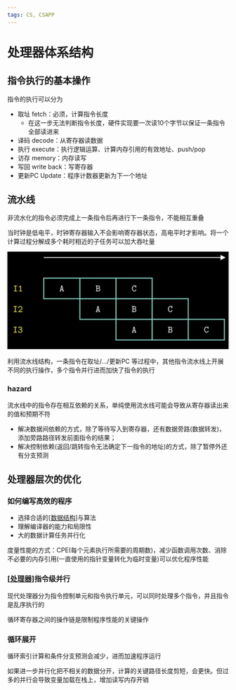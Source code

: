 ```yaml
---
tags: CS, CSAPP
---
```

# 处理器体系结构

## 指令执行的基本操作

指令的执行可以分为

- 取址 fetch：必须，计算指令长度
  - 在这一步无法判断指令长度，硬件实现要一次读10个字节以保证一条指令全部读进来
- 译码 decode：从寄存器读数据
- 执行 execute：执行逻辑运算、计算内存引用的有效地址、push/pop
- 访存 memory：内存读写
- 写回 write back：写寄存器
- 更新PC Update：程序计数器更新为下一个地址

## 流水线

非流水化的指令必须完成上一条指令后再进行下一条指令，不能相互重叠

当时钟是低电平，时钟寄存器输入不会影响寄存器状态，高电平时才影响。将一个计算过程分解成多个耗时相近的子任务可以加大吞吐量

![流水线](../../attachments/2022-06-01-11-26-51.png)

利用流水线结构，一条指令在取址/.../更新PC 等过程中，其他指令流水线上开展不同的执行操作，多个指令并行进而加快了指令的执行

### hazard

流水线中的指令存在相互依赖的关系，单纯使用流水线可能会导致从寄存器读出来的值和预期不符

- 解决数据间依赖的方式，除了等待写入到寄存器，还有数据旁路(数据转发)，添加旁路路径转发前面指令的结果；
- 解决控制依赖(返回/跳转指令无法确定下一指令的地址)的方式，除了暂停外还有分支预测

## 处理器层次的优化

### 如何编写高效的程序

- 选择合适的[[数据结构]]与算法
- 理解编译器的能力和局限性
- 大的数据计算任务并行化

度量性能的方式：CPE(每个元素执行所需要的周期数)，减少函数调用次数、消除不必要的内存引用(一直使用的指针变量转化为临时变量)可以优化程序性能

### [[处理器]]指令级并行

现代处理器分为指令控制单元和指令执行单元，可以同时处理多个指令，并且指令是乱序执行的

循环寄存器之间的操作链是限制程序性能的关键操作

### 循环展开

循环索引计算和条件分支预测会减少，进而加速程序运行

如果进一步并行化把不相关的数据分开，计算的关键路径长度剪短，会更快。但过多的并行会导致变量加载在栈上，增加读写内存开销

[//begin]: # "Autogenerated link references for markdown compatibility"
[数据结构]: ../algorithm/数据结构.md "数据结构"
[处理器]: 处理器.md "处理器体系结构"
[//end]: # "Autogenerated link references"
